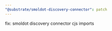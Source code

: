 ```yaml
---
"@substrate/smoldot-discovery-connector": patch
---
```


fix: smoldot discovery connector cjs imports
